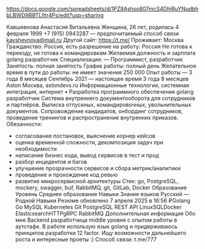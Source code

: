 https://docs.google.com/spreadsheets/d/1PZ8Ashso807mcS4DhiRuYNudbhbLBWD9BBTLIltr4Ps/edit?usp=sharing

Кавшевнова Анастасия Витальевна
Женщина, 26 лет, родилась 4 февраля 1999
+7 (915) 0943287 — предпочитаемый способ связи
kavshevnova@mail.ru
Другой сайт: https://t.me/
Проживает: Москва
Гражданство: Россия, есть разрешение на работу: Россия
Не готова к переезду, не готова к командировкам
Желаемая должность и зарплата
golang разработчик
Специализации:
— Программист, разработчик
Занятость: полная занятость
График работы: полный день
Желательное время в пути до работы: не имеет значения
250 000
Опыт работы — 3 года 8 месяцев
Сентябрь 2021 —
настоящее время
3 года 8 месяцев
Aston
Москва, astondevs.ru
Информационные технологии, системная интеграция, интернет
• Разработка программного обеспечения
golang разработчик
Система внутреннего документооборота для сотрудников и партнёров. Выписка отпускных,
командировочных, увольнительных документов. Сопровождение кандидатов, онбординг
сотрудников, проведение тренингов и распространение внутренних приказов.
Обязанности:
- согласование постановок, выяснение корнер кейсов
- оценка временной сложности, декомпозиция задач при необходимости
- написание бизнес кода, вывод сервисов в тест и прод
- разбор инцедентов и багов
- улучшение прозрачности сервисов и сбора метрик/аналитики
- проведение и прохождение код ревью
- развитие микросервисной архитектуры
  Стек: go, PostgreSQL, mockery, swagger, buf, RabbitMQ, git, GitLab, Docker
  Образование
  Уровень
  Среднее образование
  Навыки
  Знание языков
  Русский — Родной
  Навыки
  Резюме обновлено 7 апреля 2025 в 16:56
  ₽Golang
  Go
  MySQL
  Kubernetes
  Git
  PostgreSQL
  REST API
  LinuxSQLDocker
  ElasticsearchHTTPgRPC
  RabbitMQ
  Дополнительная информация
  Обо мне
  Backend разработчица middle уровня с опытом работы в аутстафе. В работе использую язык
  golang и придерживаюсь принципов разработки 12 factor.
  Ищу возможности дальнейшего роста и интересные проеты :)
  Способ связи: t.me/777